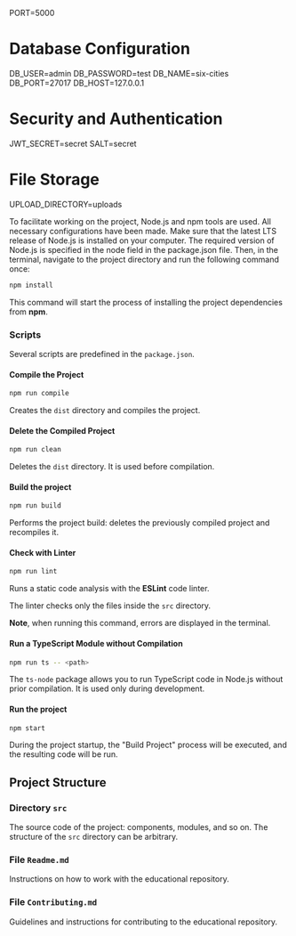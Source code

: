 PORT=5000

# Database Configuration
DB_USER=admin
DB_PASSWORD=test
DB_NAME=six-cities
DB_PORT=27017
DB_HOST=127.0.0.1

# Security and Authentication
JWT_SECRET=secret
SALT=secret

# File Storage
UPLOAD_DIRECTORY=uploads

To facilitate working on the project, Node.js and npm tools are used. All necessary configurations have been made. Make sure that the latest LTS release of Node.js is installed on your computer. The required version of Node.js is specified in the node field in the package.json file. Then, in the terminal, navigate to the project directory and run the following command once:

```bash
npm install
```


This command will start the process of installing the project dependencies from **npm**.

### Scripts

Several scripts are predefined in the `package.json`.

#### Compile the Project

```bash
npm run compile
```

Creates the `dist` directory and compiles the project.

#### Delete the Compiled Project

```bash
npm run clean
```


Deletes the `dist` directory. It is used before compilation.

#### Build the project

```bash
npm run build
```

Performs the project build: deletes the previously compiled project and recompiles it.

#### Check with Linter

```bash
npm run lint
```

Runs a static code analysis with the **ESLint** code linter.

The linter checks only the files inside the `src` directory.

**Note**, when running this command, errors are displayed in the terminal.

#### Run a TypeScript Module without Compilation

```bash
npm run ts -- <path>
```

The `ts-node` package allows you to run TypeScript code in Node.js without prior compilation. It is used only during development.

#### Run the project

```bash
npm start
```

During the project startup, the "Build Project" process will be executed, and the resulting code will be run.

## Project Structure

### Directory `src`

The source code of the project: components, modules, and so on. The structure of the `src` directory can be arbitrary.

### File `Readme.md`

Instructions on how to work with the educational repository.

### File `Contributing.md`

Guidelines and instructions for contributing to the educational repository.
